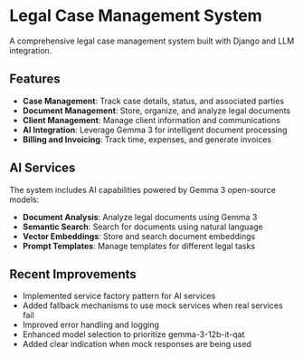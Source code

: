 # Legal Case Management System

A comprehensive legal case management system built with Django and LLM integration.

## Features

- **Case Management**: Track case details, status, and associated parties
- **Document Management**: Store, organize, and analyze legal documents
- **Client Management**: Manage client information and communications
- **AI Integration**: Leverage Gemma 3 for intelligent document processing
- **Billing and Invoicing**: Track time, expenses, and generate invoices

## AI Services

The system includes AI capabilities powered by Gemma 3 open-source models:

- **Document Analysis**: Analyze legal documents using Gemma 3
- **Semantic Search**: Search for documents using natural language
- **Vector Embeddings**: Store and search document embeddings
- **Prompt Templates**: Manage templates for different legal tasks

## Recent Improvements

- Implemented service factory pattern for AI services
- Added fallback mechanisms to use mock services when real services fail
- Improved error handling and logging
- Enhanced model selection to prioritize gemma-3-12b-it-qat
- Added clear indication when mock responses are being used
